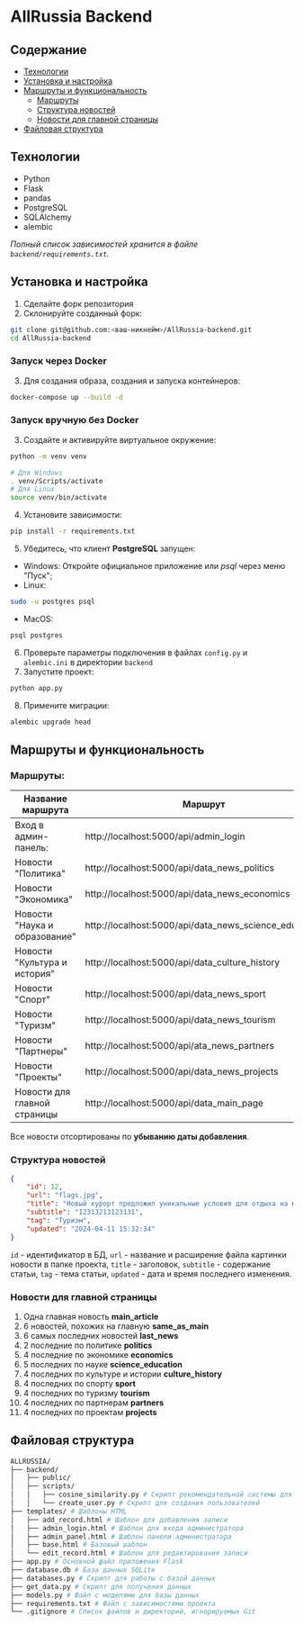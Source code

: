 # AllRussia Backend
## Содержание
- [Технологии](#технологии)
- [Установка и настройка](#установка-и-настройка)
- [Маршруты и функциональность](#маршруты-и-функциональность)
    - [Маршруты](#маршруты)
    - [Структура новостей](#структура-новостей)
    - [Новости для главной страницы](#новости-для-главной-страницы)
- [Файловая структура](#файловая-структура)

## Технологии
- Python
- Flask
- pandas
- PostgreSQL
- SQLAlchemy
- alembic


*Полный список зависимостей хранится в файле `backend/requirements.txt`.*

## Установка и настройка
1. Сделайте форк репозитория
2. Склонируйте созданный форк:
```bash
git clone git@github.com:<ваш-никнейм>/AllRussia-backend.git
cd AllRussia-backend
```
### Запуск через Docker
3. Для создания образа, создания и запуска контейнеров:
```bash
docker-compose up --build -d
```


### Запуск вручную без Docker
3. Cоздайте и активируйте виртуальное окружение:
```bash
python -m venv venv

# Для Windows
. venv/Scripts/activate
# Для Linux
source venv/bin/activate 
```
4. Установите зависимости:
```bash
pip install -r requirements.txt
```
5. Убедитесь, что клиент **PostgreSQL** запущен:
- Windows: Откройте официальное приложение или *psql* через меню "Пуск";
- Linux: 
```bash
sudo -u postgres psql
```
- MacOS:
```bash
psql postgres
```
6. Проверьте параметры подключения в файлах `config.py` и `alembic.ini` в директории `backend`
7. Запустите проект:
```bash
python app.py
```
8. Примените миграции:
```bash
alembic upgrade head
```
## Маршруты и функциональность
### Маршруты:
| Название маршрута | Маршрут |
|------------|------------|
| Вход в админ-панель: |http://localhost:5000/api/admin_login |
| Новости "Политика" | http://localhost:5000/api/data_news_politics |
| Новости "Экономика" | http://localhost:5000/api/data_news_economics |
| Новости "Наука и образование" | http://localhost:5000/api/data_news_science_education |
| Новости "Культура и история" | http://localhost:5000/api/data_culture_history |
| Новости "Спорт" | http://localhost:5000/api/data_news_sport |
| Новости "Туризм" | http://localhost:5000/api/data_news_tourism |
| Новости "Партнеры" | http://localhost:5000/api/ata_news_partners |
| Новости "Проекты" | http://localhost:5000/api/data_news_projects |
| Новости для главной страницы | http://localhost:5000/api/data_main_page |

Все новости отсортированы по **убыванию даты добавления**.

### Структура новостей
```json
{
    "id": 12,
    "url": "flags.jpg",
    "title": "Новый курорт предложил уникальные условия для отдыха на море",
    "subtitle": "12313213123131",
    "tag": "Туризм",
    "updated": "2024-04-11 15:32:34"
}
```
`id` - идентификатор в БД, `url` - название и расширение файла картинки новости в папке проекта, `title` - заголовок, `subtitle` - содержание статьи, `tag` - тема статьи, `updated` - дата и время последнего изменения.

### Новости для главной страницы
1. Одна главная новость **main_article**
2. 6 новостей, похожих на главную **same_as_main**
3. 6 самых последних новостей **last_news**
4. 2 последние по политике **politics**
5. 4 последние по экономике **economics**
6. 5 последних по науке **science_education**
7. 4 последних по культуре и истории **culture_history**
8. 4 последних по спорту **sport**
9. 4 последних по туризму **tourism**
10. 4 последних по партнерам **partners**
11. 4 последних по проектам **projects**


## Файловая структура
```bash
ALLRUSSIA/
├── backend/
│   ├── public/
│   ├── scripts/ 
│   │   ├── cosine_similarity.py # Скрипт рекомендательной системы для получения новостей, схожих по заголовкам
│   │   └── create_user.py # Скрипт для создания пользователей
├── templates/ # Шаблоны HTML
│   ├── add_record.html # Шаблон для добавления записи
│   ├── admin_login.html # Шаблон для входа администратора
│   ├── admin_panel.html # Шаблон панели администратора
│   ├── base.html # Базовый шаблон
│   └── edit_record.html # Шаблон для редактирования записи
├── app.py # Основной файл приложения Flask
├── database.db # База данных SQLite
├── databases.py # Скрипт для работы с базой данных
├── get_data.py # Скрипт для получения данных
├── models.py # Файл с моделями для базы данных
├── requirements.txt # Файл с зависимостями проекта
└── .gitignore # Список файлов и директорий, игнорируемых Git
```
